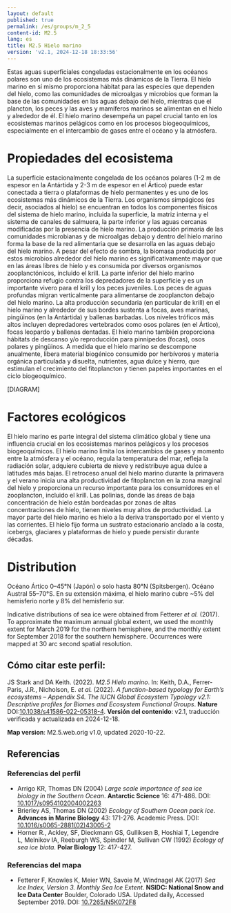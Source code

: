 ```yaml
---
layout: default
published: true
permalink: /es/groups/m_2_5
content-id: M2.5
lang: es
title: M2.5 Hielo marino
version: 'v2.1, 2024-12-18 18:33:56'
---
```


Estas aguas superficiales congeladas estacionalmente en los océanos polares son uno de los ecosistemas más dinámicos de la Tierra. El hielo marino en sí mismo proporciona hábitat para las especies que dependen del hielo, como las comunidades de microalgas y microbios que forman la base de las comunidades en las aguas debajo del hielo, mientras que el plancton, los peces y las aves y mamíferos marinos se alimentan en el hielo y alrededor de él. El hielo marino desempeña un papel crucial tanto en los ecosistemas marinos pelágicos como en los procesos biogeoquímicos, especialmente en el intercambio de gases entre el océano y la atmósfera.

# Propiedades del ecosistema
 
La superficie estacionalmente congelada de los océanos polares (1-2 m de espesor en la Antártida y 2-3 m de espesor en el Ártico) puede estar conectada a tierra o plataformas de hielo permanentes y es uno de los ecosistemas más dinámicos de la Tierra. Los organismos simpágicos (es decir, asociados al hielo) se encuentran en todos los componentes físicos del sistema de hielo marino, incluida la superficie, la matriz interna y el sistema de canales de salmuera, la parte inferior y las aguas cercanas modificadas por la presencia de hielo marino. La producción primaria de las comunidades microbianas y de microalgas debajo y dentro del hielo marino forma la base de la red alimentaria que se desarrolla en las aguas debajo del hielo marino. A pesar del efecto de sombra, la biomasa producida por estos microbios alrededor del hielo marino es significativamente mayor que en las áreas libres de hielo y es consumida por diversos organismos zooplanctónicos, incluido el krill. La parte inferior del hielo marino proporciona refugio contra los depredadores de la superficie y es un importante vivero para el krill y los peces juveniles. Los peces de aguas profundas migran verticalmente para alimentarse de zooplancton debajo del hielo marino. La alta producción secundaria (en particular de krill) en el hielo marino y alrededor de sus bordes sustenta a focas, aves marinas, pingüinos (en la Antártida) y ballenas barbadas. Los niveles tróficos más altos incluyen depredadores vertebrados como osos polares (en el Ártico), focas leopardo y ballenas dentadas. El hielo marino también proporciona hábitats de descanso y/o reproducción para pinnípedos (focas), osos polares y pingüinos. A medida que el hielo marino se descompone anualmente, libera material biogénico consumido por herbívoros y materia orgánica particulada y disuelta, nutrientes, agua dulce y hierro, que estimulan el crecimiento del fitoplancton y tienen papeles importantes en el ciclo biogeoquímico.

[DIAGRAM]

# Factores ecológicos
 
El hielo marino es parte integral del sistema climático global y tiene una influencia crucial en los ecosistemas marinos pelágicos y los procesos biogeoquímicos. El hielo marino limita los intercambios de gases y momento entre la atmósfera y el océano, regula la temperatura del mar, refleja la radiación solar, adquiere cubierta de nieve y redistribuye agua dulce a latitudes más bajas. El retroceso anual del hielo marino durante la primavera y el verano inicia una alta productividad de fitoplancton en la zona marginal del hielo y proporciona un recurso importante para los consumidores en el zooplancton, incluido el krill. Las polinias, donde las áreas de baja concentración de hielo están bordeadas por zonas de altas concentraciones de hielo, tienen niveles muy altos de productividad. La mayor parte del hielo marino es hielo a la deriva transportado por el viento y las corrientes. El hielo fijo forma un sustrato estacionario anclado a la costa, icebergs, glaciares y plataformas de hielo y puede persistir durante décadas.
 
# Distribution
 
Océano Ártico 0–45°N (Japón) o solo hasta 80°N (Spitsbergen). Océano Austral 55–70°S. En su extensión máxima, el hielo marino cubre ~5% del hemisferio norte y 8% del hemisferio sur.

Indicative distributions of sea ice were obtained from Fetterer _et al._ (2017). To approximate the maximum annual global extent, we used the monthly extent for March 2019 for the northern hemisphere, and the monthly extent for September 2018 for the southern hemisphere. Occurrences were mapped at 30 arc second spatial resolution.

## Cómo citar este perfil:

JS Stark and DA Keith. (2022). *M2.5 Hielo marino*. In: Keith, D.A., Ferrer-Paris, J.R., Nicholson, E. *et al.* (2022). *A function-based typology for Earth’s ecosystems – Appendix S4. The IUCN Global Ecosystem Typology v2.1: Descriptive profiles for Biomes and Ecosystem Functional Groups*. **Nature** DOI:[10.1038/s41586-022-05318-4](https://doi.org/10.1038/s41586-022-05318-4).
**Versión del contenido**: v2.1, traducción verificada y actualizada en 2024-12-18.

**Map version**: M2.5.web.orig v1.0, updated 2020-10-22.

## Referencias

### Referencias del perfil
* Arrigo KR, Thomas DN  (2004) *Large scale importance of sea ice biology in the Southern Ocean*. **Antarctic Science** 16: 471-486. DOI: [10.1017/s0954102004002263](http://doi.org/10.1017/s0954102004002263)
* Brierley AS, Thomas DN  (2002) *Ecology of Southern Ocean pack ice*. **Advances in Marine Biology** 43: 171-276. Academic Press. DOI: [10.1016/s0065-2881(02)43005-2](http://doi.org/10.1016/s0065-2881(02)43005-2)
* Horner R., Ackley, SF, Dieckmann GS, Gulliksen B, Hoshiai T, Legendre L, Melnikov IA, Reeburgh WS, Spindler M, Sullivan CW (1992) *Ecology of sea ice biota*. **Polar Biology** 12: 417-427.

### Referencias del mapa
* Fetterer F, Knowles K, Meier WN, Savoie M, Windnagel AK  (2017) *Sea Ice Index, Version 3. Monthly Sea Ice Extent*. **NSIDC: National Snow and Ice Data Center** Boulder, Colorado USA. Updated daily, Accessed September 2019. DOI: [10.7265/N5K072F8](http://doi.org/10.7265/N5K072F8)
